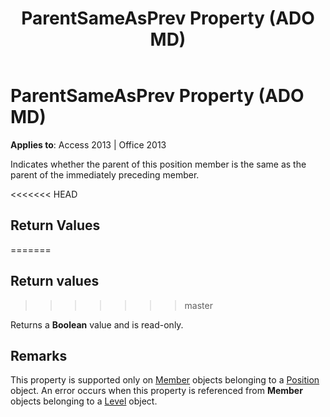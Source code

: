 ﻿---
title: ParentSameAsPrev Property (ADO MD)
TOCTitle: ParentSameAsPrev Property (ADO MD)
ms:assetid: 0f53a064-f63f-172e-d17f-1a3335c47ab5
ms:mtpsurl: https://msdn.microsoft.com/library/JJ248863(v=office.15)
ms:contentKeyID: 48543263
ms.date: 09/18/2015
mtps_version: v=office.15
---

# ParentSameAsPrev Property (ADO MD)


**Applies to**: Access 2013 | Office 2013

Indicates whether the parent of this position member is the same as the parent of the immediately preceding member.

<<<<<<< HEAD
## Return Values
=======
## Return values
>>>>>>> master

Returns a **Boolean** value and is read-only.

## Remarks

This property is supported only on [Member](member-object-ado-md.md) objects belonging to a [Position](position-object-ado-md.md) object. An error occurs when this property is referenced from **Member** objects belonging to a [Level](level-object-ado-md.md) object.

